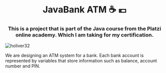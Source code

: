<h1 align="center">JavaBank ATM ☕️ 💶 </h1>
<h3 align="center">This is a project that is part of the Java course from the Platzi online academy. Which I am taking for my certification.</h3>
<p align="left"> <img src="https://ms-course-generator-prod.static.platzi.com/projects/java-course-full/3fc68000c8-d1e2e3a905/resources/sl01-d20a15b3e8-f6b72560c8.png" alt="holiver32" /> </p>
<p align="left">We are designing an ATM system for a bank. Each bank account is represented by variables that store information such as balance, account number and PIN.</p>
